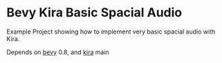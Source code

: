 # Bevy Kira Basic Spacial Audio
Example Project showing how to implement very basic spacial audio with Kira.

Depends on [bevy](https://github.com/bevyengine/bevy) 0.8, and [kira](https://github.com/NiklasEi/bevy_kira_audio) main
